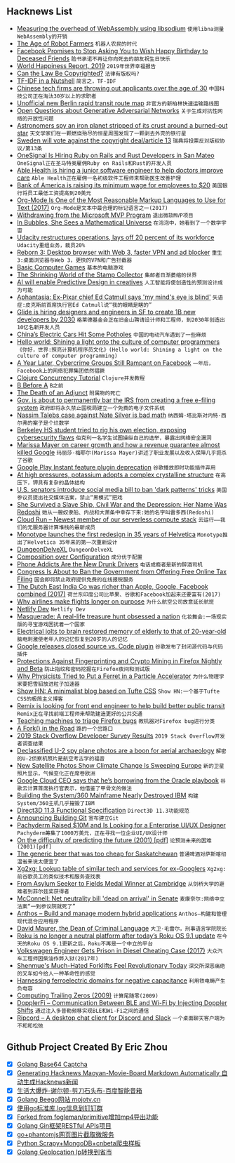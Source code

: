 ## Hacknews List


- [Measuring the overhead of WebAssembly using libsodium](https://00f.net/2019/04/09/benchmarking-webassembly-using-libsodium/)  `使用libna测量WebAssembly的开销`
- [The Age of Robot Farmers](https://www.newyorker.com/magazine/2019/04/15/the-age-of-robot-farmers)  `机器人农民的时代`
- [Facebook Promises to Stop Asking You to Wish Happy Birthday to Deceased Friends](https://www.npr.org/2019/04/09/711399357/facebook-promises-to-stop-asking-you-to-wish-happy-birthday-to-your-friend-who-d)  `脸书承诺不再让你向死去的朋友祝生日快乐`
- [World Happiness Report, 2019](https://kyso.io/becca/world-happiness)  `2019年世界幸福报告`
- [Can the Law Be Copyrighted?](https://techcrunch.com/2019/04/09/can-the-law-be-copyrighted/)  `法律有版权吗?`
- [TF-IDF in a Nutshell](https://manticoresearch.com/2019/04/09/tf-idf-in-a-nutshell/)  `简言之，TF-IDF`
- [Chinese tech firms are throwing out applicants over the age of 30](https://www.technologyreview.com/the-download/611067/chinese-tech-firms-are-throwing-out-applicants-over-the-age-of-30/)  `中国科技公司正在淘汰30岁以上的求职者`
- [Unofficial new Berlin rapid transit route map](https://berlintransitmap.de/)  `非官方的新柏林快速运输路线图`
- [Open Questions about Generative Adversarial Networks](https://distill.pub/2019/gan-open-problems/)  `关于生成对抗性网络的开放性问题`
- [Astronomers spy an iron planet stripped of its crust around a burned-out star](https://www.sciencemag.org/news/2019/04/astronomers-spy-iron-planet-stripped-its-crust-around-burned-out-star)  `天文学家们在一颗燃烧殆尽的恒星周围发现了一颗剥去外壳的铁行星`
- [Sweden will vote against the copyright deal/article 13](https://twitter.com/senficon/status/1115620746951262209)  `瑞典将投票反对版权协议/第13条`
- [OneSignal Is Hiring Ruby on Rails and Rust Developers in San Mateo](https://onesignal.com/careers)  `OneSignal正在圣马特奥雇佣Ruby on Rails和Rust的开发人员`
- [Able Health is hiring a junior software engineer to help doctors improve care](https://ablehealth.com/jobs/junior-software-engineer/)  `Able Health正在雇佣一名初级软件工程师来帮助医生改善护理`
- [Bank of America is raising its minimum wage for employees to $20](https://www.cnbc.com/2019/04/09/bank-of-america-is-raising-its-minimum-wage-for-employees-to-20-an-hour.html)  `美国银行将员工最低工资提高到20美元`
- [Org-Mode Is One of the Most Reasonable Markup Languages to Use for Text (2017)](https://karl-voit.at/2017/09/23/orgmode-as-markup-only/)  `Org-Mode是文本中最合理的标记语言之一(2017)`
- [Withdrawing from the Microsoft MVP Program](https://www.osr.com/blog/2019/04/08/withdrawing-from-the-microsoft-mvp-program/)  `退出微软MVP项目`
- [In Bubbles, She Sees a Mathematical Universe](https://www.nytimes.com/2019/04/08/science/uhlenbeck-bubbles-math-physics.html)  `在泡泡中，她看到了一个数学宇宙`
- [Udacity restructures operations, lays off 20 percent of its workforce](https://techcrunch.com/2019/04/09/udacity-restructures-operations-lays-off-20-percent-of-its-workforce/)  `Udacity重组业务，裁员20%`
- [Reborn 3: Desktop browser with Web 3, faster VPN and ad blocker](https://blogs.opera.com/desktop/2019/04/opera-60-reborn-3-web-3-0-vpn-ad-blocker/)  `重生3:桌面浏览器与Web 3，更快的VPN和广告拦截器`
- [Basic Computer Games](http://www.vintage-basic.net/games.html)  `基本的电脑游戏`
- [The Shrinking World of the Stamp Collector](http://themidtowngazette.com/2012/11/the-shrinking-world-of-the-stamp-collector/)  `集邮者日渐萎缩的世界`
- [AI will enable Predictive Design in creatives](https://uxdesign.cc/how-ai-will-enable-predictive-design-in-creatives-267e7d28fd32)  `人工智能将使创造性的预测设计成为可能`
- [Aphantasia: Ex-Pixar chief Ed Catmull says &#39;my mind&#39;s eye is blind&#39;](https://www.bbc.co.uk/news/health-47830256)  `失语症:皮克斯前首席执行官Ed Catmull说“我的眼睛是瞎的”`
- [Glide is hiring designers and engineers in SF to create 1B new developers by 2030](item?id=19618707)  `格莱德基金会正在旧金山聘请设计师和工程师，到2030年创造出10亿名新开发人员`
- [China’s Electric Cars Hit Some Potholes](https://www.bloomberg.com/opinion/articles/2019-03-20/quality-issues-plague-china-s-electric-car-industry)  `中国的电动汽车遇到了一些麻烦`
- [Hello world: Shining a light onto the culture of computer programmers](https://arstechnica.com/gadgets/2019/04/how-the-new-art-form-of-coding-came-to-shape-our-modern-world/)  `《你好，世界:照亮计算机程序员文化》(Hello world: Shining a light on the culture of computer programming)`
- [A Year Later, Cybercrime Groups Still Rampant on Facebook](https://krebsonsecurity.com/2019/04/a-year-later-cybercrime-groups-still-rampant-on-facebook/)  `一年后，Facebook上的网络犯罪集团依然猖獗`
- [Clojure Concurrency Tutorial](https://purelyfunctional.tv/guide/clojure-concurrency/)  `Clojure并发教程`
- [B Before A](https://billwadge.wordpress.com/2016/01/08/b-before-a/)  `B之前`
- [The Death of an Adjunct](https://www.theatlantic.com/education/archive/2019/04/adjunct-professors-higher-education-thea-hunter/586168/)  `附属物的死亡`
- [Gov. is about to permanently bar the IRS from creating a free e-filing system](https://techcrunch.com/2019/04/09/the-government-is-about-to-permanently-bar-the-irs-from-creating-a-free-electronic-filing-system/)  `政府即将永久禁止国税局建立一个免费的电子文件系统`
- [Nassim Talebs case against Nate Silver is bad math](http://m.nautil.us/blog/nassim-talebs-case-against-nate-silver-is-bad-math)  `纳西姆·塔比斯对内特·西尔弗的案子是个烂数学`
- [Berkeley HS student tried to rig his own election, exposing cybersecurity flaws](https://www.berkeleyside.com/2019/04/09/berkeley-high-student-tried-to-rig-his-own-election-exposing-flaw-in-districts-cybersecurity)  `伯克利一名学生试图操纵自己的选举，暴露出网络安全漏洞`
- [Marissa Mayer on career growth and how a revenue guarantee almost killed Google](https://triplebyte.com/blog/marissa-mayer-interview)  `玛丽莎·梅耶尔(Marissa Mayer)讲述了职业发展以及收入保障几乎扼杀了谷歌`
- [Google Play Instant feature plugin deprecation](https://android-developers.googleblog.com/2019/04/google-play-instant-feature-plugin.html)  `谷歌播放即时功能插件弃用`
- [At high pressures, potassium adopts a complex crystalline structure](https://www.nationalgeographic.com/science/2019/04/new-phase-matter-confirmed-solid-and-liquid-same-time-potassium-physics/)  `在高压下，钾具有复杂的晶体结构`
- [U.S. senators introduce social media bill to ban &#39;dark patterns&#39; tricks](https://www.reuters.com/article/us-usa-tech/u-s-senators-introduce-social-media-bill-to-ban-dark-patterns-tricks-idUSKCN1RL25Q)  `美国参议员提出社交媒体法案，禁止“黑模式”把戏`
- [She Survived a Slave Ship, Civil War and the Depression: Her Name Was Redoshi](https://www.nytimes.com/2019/04/03/us/transatlantic-slave-trade-last-survivor.html)  `她从一艘奴隶船、内战和大萧条中幸存下来:她的名字叫雷多西(Redoshi)`
- [Cloud Run – Newest member of our serverless compute stack](https://cloud.google.com/blog/products/serverless/announcing-cloud-run-the-newest-member-of-our-serverless-compute-stack)  `云运行——我们的无服务器计算堆栈的最新成员`
- [Monotype launches the first redesign in 35 years of Helvetica](https://www.creativeboom.com/resources/monotype-launches-the-first-redesign-in-35-years-of-the-worlds-most-ubiquitous-font-helvetica/)  `Monotype推出了Helvetica 35年来的第一次重新设计`
- [DungeonDelveXL](http://www.frayn.net/games/ddxl/index.html)  `DungeonDelveXL`
- [Composition over Configuration](https://johno.com/composition-over-configuration)  `成分优于配置`
- [Phone Addicts Are the New Drunk Drivers](http://blog.zendrive.com/2019-distracted-driving-study-phone-addicts-are-the-new-drunk-drivers/)  `电话成瘾者是新的醉酒司机`
- [Congress Is About to Ban the Government from Offering Free Online Tax Filing](https://www.propublica.org/article/congress-is-about-to-ban-the-government-from-offering-free-online-tax-filing-thank-turbotax)  `国会即将禁止政府提供免费的在线报税服务`
- [The Dutch East India Co was richer than Apple, Google, Facebook combined (2017)](https://dutchreview.com/culture/history/how-rich-was-the-dutch-east-india-company)  `荷兰东印度公司比苹果、谷歌和Facebook加起来还要富有(2017)`
- [Why airlines make flights longer on purpose](http://www.bbc.com/capital/story/20190405-the-secret-about-delays-airlines-dont-want-you-to-know)  `为什么航空公司故意延长航班`
- [Netlify Dev](https://www.netlify.com/products/dev/)  `Netlify Dev`
- [Masquerade: A real-life treasure hunt obsessed a nation](https://www.bbc.com/news/uk-england-beds-bucks-herts-47671776)  `化妆舞会:一场现实版的寻宝游戏困扰着一个国家`
- [Electrical jolts to brain restored memory of elderly to that of 20-year-old](https://arstechnica.com/science/2019/04/brain-jolts-revive-memory-in-elderly-turning-clock-back-four-decades/)  `脑电刺激使老年人的记忆恢复到20岁的人的记忆`
- [Google releases closed source vs. Code plugin](https://github.com/GoogleCloudPlatform/cloud-code-vscode/blob/master/LICENSE)  `谷歌发布了封闭源代码与代码插件`
- [Protections Against Fingerprinting and Crypto Mining in Firefox Nightly and Beta](https://blog.mozilla.org/futurereleases/2019/04/09/protections-against-fingerprinting-and-cryptocurrency-mining-available-in-firefox-nightly-and-beta/)  `防止指纹和密码挖掘在Firefox夜间和测试版`
- [Why Physicists Tried to Put a Ferret in a Particle Accelerator](https://www.atlasobscura.com/articles/felicia-ferret-particle-accelerator-fermilab)  `为什么物理学家要把雪貂放进粒子加速器`
- [Show HN: A minimalist blog based on Tufte CSS](https://lawler.io)  `Show HN:一个基于Tufte CSS的极简主义博客`
- [Remix is looking for front end engineer to help build better public transit](https://jobs.lever.co/remix/85754b42-d084-4457-b9a6-4555332c3ee4?lever-origin=applied&amp;lever-source%5B%5D=hackernews)  `Remix正在寻找前端工程师来帮助建造更好的公共交通`
- [Teaching machines to triage Firefox bugs](https://hacks.mozilla.org/2019/04/teaching-machines-to-triage-firefox-bugs/)  `教机器对Firefox bug进行分类`
- [A Fork() in the Road](https://www.microsoft.com/en-us/research/publication/a-fork-in-the-road/)  `路的一个岔路口`
- [2019 Stack Overflow Developer Survey Results](https://stackoverflow.blog/2019/04/09/the-2019-stack-overflow-developer-survey-results-are-in/)  `2019 Stack Overflow开发者调查结果`
- [Declassified U-2 spy plane photos are a boon for aerial archaeology](https://www.sciencemag.org/news/2019/04/declassified-u-2-spy-plane-photos-are-boon-aerial-archaeology)  `解密的U-2侦察机照片是航空考古学的福音`
- [New Satellite Photos Show Climate Change Is Sweeping Europe](https://www.bloomberg.com/news/features/2019-04-09/new-satellite-photos-show-europe-s-changing-climate)  `新的卫星照片显示，气候变化正在席卷欧洲`
- [Google Cloud CEO says that he’s borrowing from the Oracle playbook](https://www.businessinsider.de/google-cloud-ceo-thomas-kurian-oracle-strategies-2019-4)  `谷歌云计算首席执行官表示，他借鉴了甲骨文的做法`
- [Building the System/360 Mainframe Nearly Destroyed IBM](https://spectrum.ieee.org/tech-history/silicon-revolution/building-the-system360-mainframe-nearly-destroyed-ibm)  `构建System/360主机几乎摧毁了IBM`
- [Direct3D 11.3 Functional Specification](https://microsoft.github.io/DirectX-Specs/d3d/archive/D3D11_3_FunctionalSpec.htm)  `Direct3D 11.3功能规范`
- [Announcing Building Git](https://blog.jcoglan.com/2019/04/08/announcing-building-git/)  `宣布建立Git`
- [Pachyderm Raised $10M and Is Looking for a Enterprise UI/UX Designer](https://jobs.lever.co/pachyderm/)  `Pachyderm筹集了1000万美元，正在寻找一位企业UI/UX设计师`
- [On the difficulty of predicting the future (2001) [pdf]](https://library.rumsfeld.com/doclib/sp/2382/2001-04-12%20To%20George%20W%20Bush%20et%20al%20re%20Predicting%20the%20Future.pdf)  `论预测未来的困难(2001)[pdf]`
- [The generic beer that was too cheap for Saskatchewan](https://www.cbc.ca/archives/the-generic-beer-that-was-too-cheap-for-saskatchewan-1.5064323?cmp=rss)  `普通啤酒对萨斯喀彻温省来说太便宜了`
- [Xg2xg: Lookup table of similar tech and services for ex-Googlers](https://github.com/jhuangtw-dev/xg2xg)  `Xg2xg:前谷歌员工的类似技术和服务查找表`
- [From Asylum Seeker to Fields Medal Winner at Cambridge](https://www.thetimes.co.uk/article/caucher-birkar-from-asylum-seeker-to-fields-medal-winner-at-cambridge-xrz5t7ktj)  `从剑桥大学的避难者到菲尔兹奖获得者`
- [McConnell: Net neutrality bill &#39;dead on arrival&#39; in Senate](https://thehill.com/homenews/senate/438133-mcconnell-net-neutrality-bill-dead-on-arrival-in-senate?rnd=1554848198)  `麦康奈尔:网络中立法案“一到参议院就死了”`
- [Anthos – Build and manage modern hybrid applications](https://cloud.google.com/anthos/)  `Anthos—构建和管理现代混合应用程序`
- [David Maurer, the Dean of Criminal Language](https://crimereads.com/david-maurer-the-dean-of-criminal-language/)  `大卫·毛雷尔，刑事语言学院院长`
- [Roku is no longer a neutral platform after today’s Roku OS 9.1 update](https://techcrunch.com/2019/04/09/roku-is-no-longer-a-neutral-platform-after-todays-roku-os-9-1-update/)  `在今天的Roku OS 9.1更新之后，Roku不再是一个中立的平台`
- [Volkswagen Engineer Gets Prison in Diesel Cheating Case (2017)](https://www.nytimes.com/2017/08/25/business/volkswagen-engineer-prison-diesel-cheating.html)  `大众汽车工程师因柴油作弊入狱(2017年)`
- [Shenmue&#39;s Much-Hated Forklifts Feel Revolutionary Today](https://kotaku.com/shenmues-much-hated-forklifts-feel-revolutionary-today-1833817433)  `深交所深恶痛绝的叉车如今给人一种革命性的感觉`
- [Harnessing ferroelectric domains for negative capacitance](https://www.nature.com/articles/s42005-019-0121-0)  `利用铁电畴产生负电容`
- [Computing Trailing Zeros (2009)](http://7ooo.mooo.com/text/ComputingTrailingZerosHOWTO.html)  `计算尾随零(2009)`
- [DopplerFi – Communication Between BLE and Wi-Fi by Injecting Doppler Shifts](https://arxiv.org/abs/1811.10948)  `通过注入多普勒频移实现BLE和Wi-Fi之间的通信`
- [Ripcord – A desktop chat client for Discord and Slack](https://cancel.fm/ripcord/)  `一个桌面聊天客户端为不和和松弛`

## Github Project Created By Eric Zhou

- [x] [Golang Base64 Captcha](https://github.com/mojocn/base64Captcha)
- [x] [Generating Hacknews Maoyan-Movie-Board Markdown Automatically 自动生成Hacknews新闻](https://github.com/dejavuzhou/md-genie)
- [x] [生活大爆炸-谢尔顿-剪刀石头布-百度智能音箱](https://github.com/mojocn/dueros-bang-game)
- [x] [Golang Beego网站 mojotv.cn](https://github.com/mojocn/www.mojotv.cn)
- [x] [使用go标准库,log信息到钉钉群](https://github.com/mojocn/dooger)
- [x] [Forked from fogleman/primitive增加mp4导出功能](https://github.com/mojocn/primitive)
- [x] [Golang Gin框架RESTful APIs项目](https://github.com/JJJJJJJerk/ezier-golang-web-api-framework)
- [x] [go+phantomjs网页图片截取微服务](https://github.com/mojocn/screen_shot)
- [x] [Python Scrapy+MongoDB+cnbeta爬虫样板](https://github.com/mojocn/scrapy_mongodb_boilerplate_cnbeta)
- [x] [Golang Geolocation Ip转换到省市](https://github.com/mojocn/ip2location)